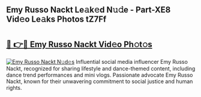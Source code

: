 ## Emy Russo Nackt Le𝚊k𝚎d N𝚞𝚍e - Part-XE8 Vid𝚎o Le𝚊ks Photos tZ7Ff

# <h2><a href="http://fb2mqg.evod.top/?m=Emy+Russo+Nackt">🔗 👉🔴 Emy Russo Nackt Vid𝚎o Ph𝚘t𝚘s</a></h2>

[![Emy Russo Nackt N𝚞d𝚎s](https://i.imgur.com/8V9OHl7.gif)](http://fb2mqg.evod.top/?m=Emy+Russo+Nackt)
Influential social media influencer Emy Russo Nackt, recognized for sharing lifestyle and dance-themed content, including dance trend performances and mini vlogs. Passionate advocate Emy Russo Nackt, known for their unwavering commitment to social justice and human rights. 
